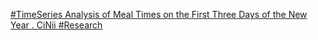 [#TimeSeries Analysis of Meal Times on the First Three Days of the New Year .   CiNii #Research](https://qi.tc/qi/110480)